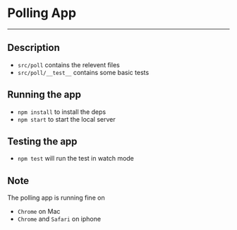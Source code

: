 # Polling App
---

## Description
- `src/poll` contains the relevent files
- `src/poll/__test__` contains some basic tests

## Running the app
- `npm install` to install the deps
- `npm start` to start the local server

## Testing the app
- `npm test` will run the test in watch mode

## Note
The polling app is running fine on
- `Chrome` on Mac
- `Chrome` and `Safari` on iphone

